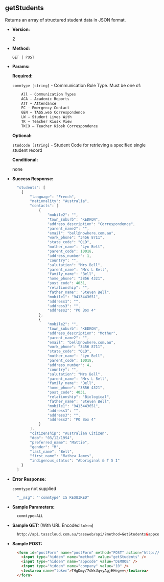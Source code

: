 **getStudents**
----
  Returns an array of structured student data in JSON format.

* **Version:**

  2

* **Method:**

  `GET | POST`
  
*  **Params:**

   **Required:**
 
   `commtype [string]` - Communication Rule Type. Must be one of:
    ```HTML
        All - Communication Types
        ACA – Academic Reports
        ATT – Attendance
        EC – Emergency Contact
        GEN – TASS.web Correspondence
        LW – Student Lives With
        TK – Teacher Kiosk View
        TKCO – Teacher Kiosk Correspondence
    ```                       

   **Optional:**

   `studcode [string]` - Student Code for retrieving a specified single student record

   **Conditional:**

   none

* **Success Response:**

    ```javascript
      "students": [
        {
            "language": "French",
            "nationality": "Australia",
            "contacts": [
                {
                    "mobile2": "",
                    "town_suburb": "KEDRON",
                    "address_description": "Correspondence",
                    "parent_name2": "",
                    "email": "bell@nowhere.com.au",
                    "work_phone": "3456 8711",
                    "state_code": "QLD",
                    "mother_name": "Lyn Bell",
                    "parent_code": 10018,
                    "address_number": 1,
                    "country": "",
                    "salutation": "Mrs Bell",
                    "parent_name": "Mrs L Bell",
                    "family_name": "Bell",
                    "home_phone": "3856 4321",
                    "post_code": 4031,
                    "relationship": "",
                    "father_name": "Steven Bell",
                    "mobile1": "0413443651",
                    "address1": "",
                    "address3": "",
                    "address2": "PO Box 4"
                },
                {
                    "mobile2": "",
                    "town_suburb": "KEDRON",
                    "address_description": "Mother",
                    "parent_name2": "",
                    "email": "bell@nowhere.com.au",
                    "work_phone": "3456 8711",
                    "state_code": "QLD",
                    "mother_name": "Lyn Bell",
                    "parent_code": 10018,
                    "address_number": 4,
                    "country": "",
                    "salutation": "Mrs Bell",
                    "parent_name": "Mrs L Bell",
                    "family_name": "Bell",
                    "home_phone": "3856 4321",
                    "post_code": 4031,
                    "relationship": "Biological",
                    "father_name": "Steven Bell",
                    "mobile1": "0413443651",
                    "address1": "",
                    "address3": "",
                    "address2": "PO Box 4"
                }
            ],
            "citizenship": "Australian Citizen",
            "dob": "03/12/1994",
            "preferred_name": "Mattie",
            "gender": "M",
            "last_name": "Bell",
            "first_name": "Mathew James",
            "indigenous_status": "Aboriginal & T S I"
        }
      ]
    ```
 
* **Error Response:**

    `commtype` not supplied
    ```javascript
      "__msg": "'commtype' IS REQUIRED"
    ```
    
* **Sample Parameters:**

  ```javascript
    commtype=ALL
  ```

* **Sample GET:** (With URL Encoded `token`)

  ```HTML
    http://api.tasscloud.com.au/tassweb/api/?method=GetStudents&appcode=DEMOOE&company=10&token=THgDmy%2F7dWxUqvyAgjHHeg%3D%3D
  ```
  
* **Sample POST:**

  ```HTML
    <form id="postForm" name="postForm" method="POST" action="http://api.tasscloud.com.au/api/">
      <input type="hidden" name="method" value="getStudents" />
      <input type="hidden" name="appcode" value="DEMOOE" />
      <input type="hidden" name="company" value="10" />
      <textarea name="token">THgDmy/7dWxUqvyAgjHHeg==</textarea>
    </form>
  ```